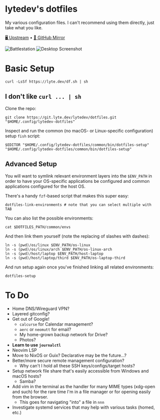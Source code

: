 # lytedev's dotfiles

My various configuration files. I can't recommend using them directly, just
take what you like.

[🖥️ Upstream][upstream] • [🐙 GitHub Mirror][github]

![Battlestation][battlestation-photo]
![Desktop Screenshot][desktop-screenshot]

# Basic Setup

    curl -LsSf https://lyte.dev/df.sh | sh

## I don't like `curl ... | sh`

Clone the repo:

    git clone https://git.lyte.dev/lytedev/dotfiles.git "$HOME/.config/lytedev-dotfiles"

Inspect and run the common (no macOS- or Linux-specific configuration) setup
`fish` script:

    $EDITOR "$HOME/.config/lytedev-dotfiles/common/bin/dotfiles-setup"
    "$HOME/.config/lytedev-dotfiles/common/bin/dotfiles-setup"

## Advanced Setup

You will want to symlink relevant environment layers into the `$ENV_PATH` in
order to have your OS-specific applications be configured and common
applications configured for the host OS.

There's a handy `fzf`-based script that makes this super easy:

    dotfiles-link-environments # note that you can select multiple with TAB

You can also list the possible environments:

    cat $DOTFILES_PATH/common/envs

And then link them yourself (note the replacing of slashes with dashes):

    ln -s (pwd)/os/linux $ENV_PATH/os-linux
    ln -s (pwd)/os/linux/arch $ENV_PATH/os-linux-arch
    ln -s (pwd)/host/laptop $ENV_PATH/host-laptop
    ln -s (pwd)/host/laptop/third $ENV_PATH/os-laptop-third

And run setup again once you've finished linking all related environments:

    dotfiles-setup

# To Do

- Home DNS/Wireguard VPN?
- Layered gitconfig?
- Get out of Google!
  - `calcurse` for Calendar management?
  - `aerc` or `neomutt` for email?
  - My home-grown backup network for Drive?
  - Photos?
- **Learn to use `journalctl`**
- Neovim LSP
- Move to NixOS or Guix? Declarative may be the future...?
- Better/more secure remote management configuration?
  - Why can't I hold all these SSH keys/configs/target hosts?
- Setup network file share that's easily accessible from Windows and macOS hosts?
  - Samba?
- Add vim in the terminal as the handler for many MIME types (xdg-open and such)
  for the rare time I'm in a file manager or for opening easily from
  the browser.
  - This goes for navigating "into" a file in `nnn`
- Investigate systemd services that may help with various tasks (homed, etc.)

[upstream]: https://git.faceless.lytedev.io/lytedev/dotfiles
[github]: https://github.com/lytedev/dotfiles
[desktop-screenshot]: https://files.lyte.dev/unix/desktop-screenshot.png
[battlestation-photo]: https://files.lyte.dev/unix/battlestation.jpg
